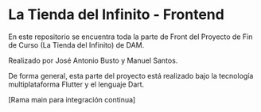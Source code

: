 # La Tienda del Infinito - Frontend

En este repositorio se encuentra toda la parte de Front del Proyecto de Fin de Curso (La Tienda del Infinito) de DAM.

Realizado por José Antonio Busto y Manuel Santos.

De forma general, esta parte del proyecto está realizado bajo la tecnología multiplataforma Flutter y el lenguaje Dart.

[Rama main para integración continua]
